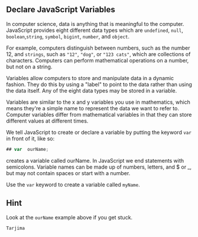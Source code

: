## Declare JavaScript Variables

In computer science, data is anything that is meaningful to the computer. JavaScript provides eight different data types which are `undefined`, `null`, `boolean`,`string`, `symbol`, `bigint`, `number`, and `object`.

For example, computers distinguish between numbers, such as the number 12, and `strings`, such as `"12"`, `"dog"`, or `"123 cats"`, which are collections of characters. Computers can perform mathematical operations on a number, but not on a string.

Variables allow computers to store and manipulate data in a dynamic fashion. They do this by using a "label" to point to the data rather than using the data itself. Any of the eight data types may be stored in a variable.

Variables are similar to the x and y variables you use in mathematics, which means they're a simple name to represent the data we want to refer to. Computer variables differ from mathematical variables in that they can store different values at different times.

We tell JavaScript to create or declare a variable by putting the keyword `var` in front of it, like so:
```js
## var  ourName;
```
creates a variable called ourName. In JavaScript we end statements with semicolons. Variable names can be made up of numbers, letters, and $ or _, but may not contain spaces or start with a number.

Use the `var` keyword to create a variable called `myName`.

## Hint
Look at the `ourName` example above if you get stuck.



```js 
Tarjima
```

